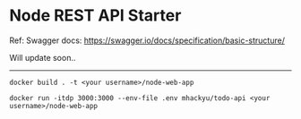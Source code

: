 # Node REST API Starter


Ref: 
Swagger docs: https://swagger.io/docs/specification/basic-structure/


Will update soon..


---
```
docker build . -t <your username>/node-web-app
```

```
docker run -itdp 3000:3000 --env-file .env mhackyu/todo-api <your username>/node-web-app
```
